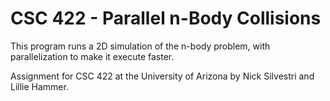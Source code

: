 # CSC 422 - Parallel n-Body Collisions

This program runs a 2D simulation of the n-body problem, with parallelization to make it execute faster.

Assignment for CSC 422 at the University of Arizona by Nick Silvestri and Lillie Hammer. 
